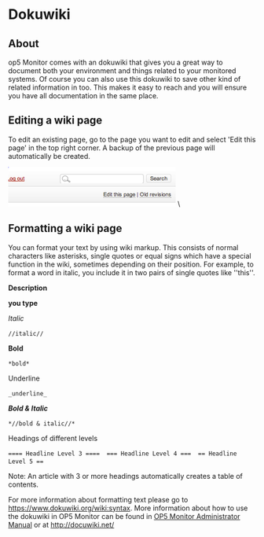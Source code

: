 # Dokuwiki

## About

op5 Monitor comes with an dokuwiki that gives you a great way to document both your environment and things related to your monitored systems.
Of course you can also use this dokuwiki to save other kind of related information in too. This makes it easy to reach and you will ensure you have all documentation in the same place.

## Editing a wiki page

To edit an existing page, go to the page you want to edit and select 'Edit this page' in the top right corner.
 A backup of the previous page will automatically be created.

![](images/16482323/16679250.png) \


## Formatting a wiki page

You can format your text by using wiki markup. This consists of normal characters like asterisks, single quotes or equal signs which have a special function in the wiki, sometimes depending on their position. For example, to format a word in italic, you include it in two pairs of single quotes like ''this''.

**Description**

**you type**

*Italic*

    //italic//

**Bold**

    *bold*

Underline

    _underline_

***Bold & Italic***

    *//bold & italic//*

Headings of different levels

    ==== Headline Level 3 ====  === Headline Level 4 ===  == Headline Level 5 ==

 Note:
 An article with 3 or more headings automatically creates a table of contents.

 For more information about formatting text please go to <https://www.dokuwiki.org/wiki:syntax>. More information about how to use the dokuwiki in OP5 Monitor can be found in [OP5 Monitor Administrator Manual](op5_Monitor_Administrator_Manual) or at <http://docuwiki.net/>
